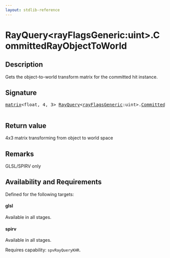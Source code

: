 ```yaml
---
layout: stdlib-reference
---
```


# RayQuery\<rayFlagsGeneric:uint\>\.CommittedRayObjectToWorld

## Description

Gets the object-to-world transform matrix for the committed hit instance.



## Signature 

<pre>
<a href="../types/matrix/index" class="code_type">matrix</a>&lt;<span class="code_keyword">float</span>, 4, 3&gt; <a href="../types/rayquery-03/index" class="code_type">RayQuery</a>&lt;<a href="../types/rayquery-03/index#decl-rayFlagsGeneric" class="code_var">rayFlagsGeneric</a>:<span class="code_keyword">uint</span>&gt;.<a href="committedrayobjecttoworld-09cik">CommittedRayObjectToWorld</a>();

</pre>

## Return value
4x3 matrix transforming from object to world space

## Remarks
GLSL/SPIRV only


## Availability and Requirements

Defined for the following targets:

#### glsl
Available in all stages.

#### spirv
Available in all stages.

Requires capability: `spvRayQueryKHR`.


